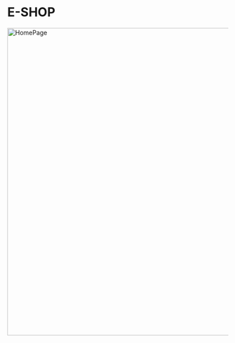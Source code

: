 

# E-SHOP

 <img src="https://i.ibb.co/P1P2nLc/HomePage.jpg" alt="HomePage" width='800px' height='700px'>
    